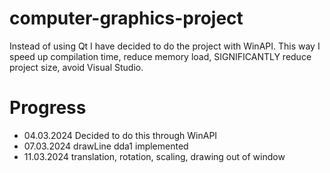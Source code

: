 # computer-graphics-project
Instead of using Qt I have decided to do the project with WinAPI. This way I speed up compilation time, reduce memory load, SIGNIFICANTLY reduce project size, avoid Visual Studio.

# Progress
- 04.03.2024 Decided to do this through WinAPI
- 07.03.2024 drawLine dda1 implemented
- 11.03.2024 translation, rotation, scaling, drawing out of window

